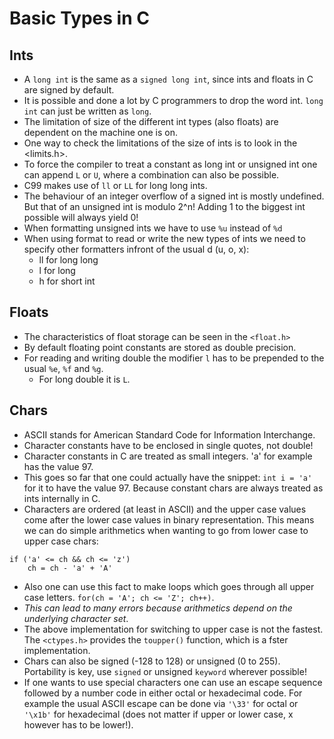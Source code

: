 # Basic Types in C

## Ints
- A `long int` is the same as a `signed long int`, since ints and floats in C are signed by default.
- It is possible and done a lot by C programmers to drop the word int. `long int` can just be written as `long`.
- The limitation of size of the different int types (also floats) are dependent on the machine one is on.
- One way to check the limitations of the size of ints is to look in the <limits.h>.
- To force the compiler to treat a constant as long int or unsigned int one can append `L` or `U`, where a combination can also be possible.
- C99 makes use of `ll` or `LL` for long long ints.
- The behaviour of an integer overflow of a signed int is mostly undefined. But that of an unsigned int is modulo 2^n! Adding 1 to the biggest int possible will always yield 0!
- When formatting unsigned ints we have to use `%u` instead of `%d`
- When using format to read or write the new types of ints we need to specify other formatters infront of the usual d (u, o, x):
    - ll for long long
    - l for long
    - h for short int

## Floats
- The characteristics of float storage can be seen in the `<float.h>`
- By default floating point constants are stored as double precision.
- For reading and writing double the modifier `l` has to be prepended to the usual `%e`, `%f` and `%g`.
    - For long double it is `L`.

## Chars
- ASCII stands for American Standard Code for Information Interchange.
- Character constants have to be enclosed in single quotes, not double!
- Character constants in C are treated as small integers. 'a' for example has the value 97.
- This goes so far that one could actually have the snippet: `int i = 'a'` for it to have the value 97. Because constant chars are always treated as ints internally in C.
- Characters are ordered (at least in ASCII) and the upper case values come after the lower case values in binary representation. This means we can do simple arithmetics when wanting to go from lower case to upper case chars:
```
if ('a' <= ch && ch <= 'z')
    ch = ch - 'a' + 'A'
```
- Also one can use this fact to make loops which goes through all upper case letters. `for(ch = 'A'; ch <= 'Z'; ch++)`.
- *This can lead to many errors because arithmetics depend on the underlying character set*.
- The above implementation for switching to upper case is not the fastest. The `<ctypes.h>` provides the `toupper()` function, which is a fster implementation.
- Chars can also be signed (-128 to 128) or unsigned (0 to 255). Portability is key, use `signed` or unsigned `keyword` wherever possible!
- If one wants to use special characters one can use an escape sequence followed by a number code in either octal or hexadecimal code. For example the usual ASCII escape can be done via `'\33'` for octal or `'\x1b'` for hexadecimal (does not matter if upper or lower case, x however has to be lower!). 

